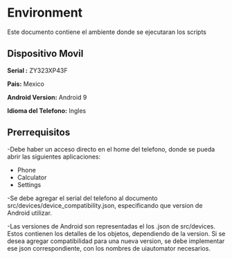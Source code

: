 # Environment

Este documento contiene el ambiente donde se ejecutaran los scripts

## Dispositivo Movil

**Serial :** ZY323XP43F

**Pais:** Mexico

**Android Version:** Android 9

**Idioma del Telefono:** Ingles

## Prerrequisitos

-Debe haber un acceso directo en el home del telefono, donde se pueda abrir las siguientes aplicaciones:

- Phone
- Calculator
- Settings

-Se debe agregar el serial del telefono al documento src/devices/device_compatibility.json, especificando que version de Android
utilizar. 


-Las versiones de Android son representadas el los .json de src/devices. Estos contienen los detalles de los objetos, dependiendo
de la version. Si se desea agregar compatibilidad para una nueva version, se debe implementar ese json correspondiente, con
los nombres de uiautomator necesarios.